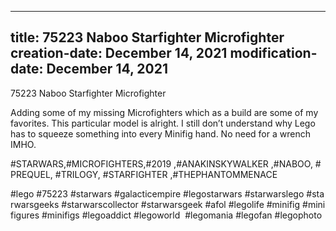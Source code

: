 ----
title: 75223 Naboo Starfighter Microfighter
creation-date: December 14, 2021
modification-date: December 14, 2021
----

75223 Naboo Starfighter Microfighter

Adding some of my missing Microfighters which as a build are some of my favorites. This particular model is alright. I still don’t understand why Lego has to squeeze something into every Minifig hand. No need for a wrench IMHO.

#STARWARS,#MICROFIGHTERS,#2019 ,#ANAKINSKYWALKER ,#NABOO, #PREQUEL, #TRILOGY, #STARFIGHTER ,#THEPHANTOMMENACE

#lego #75223 #starwars #galacticempire #legostarwars #starwarslego #starwarsgeeks #starwarscollector #starwarsgeek #afol #legolife #minifig #minifigures #minifigs #legoaddict #legoworld  #legomania #legofan #legophoto 

